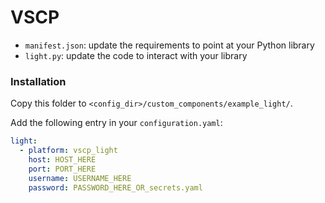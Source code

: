 # VSCP

 - `manifest.json`: update the requirements to point at your Python library
 - `light.py`: update the code to interact with your library

### Installation

Copy this folder to `<config_dir>/custom_components/example_light/`.

Add the following entry in your `configuration.yaml`:

```yaml
light:
  - platform: vscp_light
    host: HOST_HERE
    port: PORT_HERE
    username: USERNAME_HERE
    password: PASSWORD_HERE_OR_secrets.yaml
```
